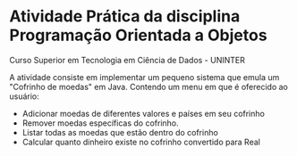 # Atividade Prática da disciplina Programação Orientada a Objetos
Curso Superior em Tecnologia em Ciência de Dados - UNINTER

A atividade consiste em implementar um pequeno sistema que emula um "Cofrinho 
de moedas" em Java. 
Contendo um menu em que é oferecido ao usuário:

- Adicionar moedas de diferentes valores e países em seu cofrinho
- Remover moedas específicas do cofrinho.
- Listar todas as moedas que estão dentro do cofrinho
- Calcular quanto dinheiro existe no cofrinho convertido para Real
